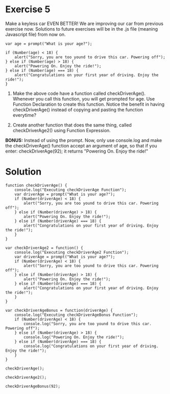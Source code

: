 # Exercise 5
Make a keyless car EVEN BETTER!
We are improving our car from previous exercise now. Solutions to future exercises will be in the .js file (meaning Javascript file) from now on.
```
var age = prompt("What is your age?");

if (Number(age) < 18) {
	alert("Sorry, you are too yound to drive this car. Powering off");
} else if (Number(age) > 18) {
	alert("Powering On. Enjoy the ride!");
} else if (Number(age) === 18) {
	alert("Congratulations on your first year of driving. Enjoy the ride!");
}
```

1. Make the above code have a function called checkDriverAge(). Whenever you call this function, you will get prompted for age. Use Function Declaration to create this function.
   Notice the benefit in having checkDriverAge() instead of copying and pasting the function everytime?

2. Create another function that does the same thing, called checkDriverAge2() using Function Expression.

**BONUS:** Instead of using the prompt. Now, only use console.log and make the checkDriverAge() function accept an argument of age, so that if you enter:
checkDriverAge(92);
it returns "Powering On. Enjoy the ride!"

# Solution
```
function checkDriverAge() {
    console.log("Executing checkDriverAge Function");
    var driverAge = prompt("What is your age?");
    if (Number(driverAge) < 18) {
        alert("Sorry, you are too yound to drive this car. Powering off");
    } else if (Number(driverAge) > 18) {
        alert("Powering On. Enjoy the ride!");
    } else if (Number(driverAge) === 18) {
        alert("Congratulations on your first year of driving. Enjoy the ride!");
    }
}

var checkDriverAge2 = function() {
    console.log("Executing checkDriverAge2 Function");
    var driverAge = prompt("What is your age?");
    if (Number(driverAge) < 18) {
        alert("Sorry, you are too yound to drive this car. Powering off");
    } else if (Number(driverAge) > 18) {
        alert("Powering On. Enjoy the ride!");
    } else if (Number(driverAge) === 18) {
        alert("Congratulations on your first year of driving. Enjoy the ride!");
    }
}

var checkDriverAgeBonus = function(driverAge) {
    console.log("Executing checkDriverAgeBonus Function");
    if (Number(driverAge) < 18) {
        console.log("Sorry, you are too yound to drive this car. Powering off");
    } else if (Number(driverAge) > 18) {
        console.log("Powering On. Enjoy the ride!");
    } else if (Number(driverAge) === 18) {
        console.log("Congratulations on your first year of driving. Enjoy the ride!");
    }
}

checkDriverAge();

checkDriverAge2();

checkDriverAgeBonus(92);
```